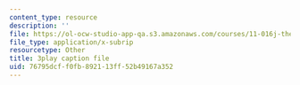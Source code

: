 ```yaml
---
content_type: resource
description: ''
file: https://ol-ocw-studio-app-qa.s3.amazonaws.com/courses/11-016j-the-once-and-future-city-spring-2015/76795dcff0fb892113ff52b49167a352_XOfD39Pr4ZU.srt
file_type: application/x-subrip
resourcetype: Other
title: 3play caption file
uid: 76795dcf-f0fb-8921-13ff-52b49167a352
---
```

